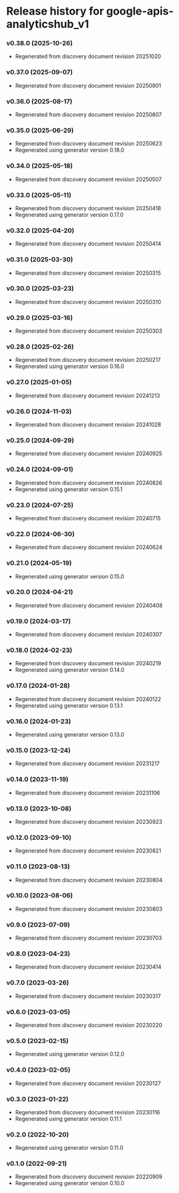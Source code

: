 # Release history for google-apis-analyticshub_v1

### v0.38.0 (2025-10-26)

* Regenerated from discovery document revision 20251020

### v0.37.0 (2025-09-07)

* Regenerated from discovery document revision 20250901

### v0.36.0 (2025-08-17)

* Regenerated from discovery document revision 20250807

### v0.35.0 (2025-06-29)

* Regenerated from discovery document revision 20250623
* Regenerated using generator version 0.18.0

### v0.34.0 (2025-05-18)

* Regenerated from discovery document revision 20250507

### v0.33.0 (2025-05-11)

* Regenerated from discovery document revision 20250418
* Regenerated using generator version 0.17.0

### v0.32.0 (2025-04-20)

* Regenerated from discovery document revision 20250414

### v0.31.0 (2025-03-30)

* Regenerated from discovery document revision 20250315

### v0.30.0 (2025-03-23)

* Regenerated from discovery document revision 20250310

### v0.29.0 (2025-03-16)

* Regenerated from discovery document revision 20250303

### v0.28.0 (2025-02-26)

* Regenerated from discovery document revision 20250217
* Regenerated using generator version 0.16.0

### v0.27.0 (2025-01-05)

* Regenerated from discovery document revision 20241213

### v0.26.0 (2024-11-03)

* Regenerated from discovery document revision 20241028

### v0.25.0 (2024-09-29)

* Regenerated from discovery document revision 20240925

### v0.24.0 (2024-09-01)

* Regenerated from discovery document revision 20240826
* Regenerated using generator version 0.15.1

### v0.23.0 (2024-07-25)

* Regenerated from discovery document revision 20240715

### v0.22.0 (2024-06-30)

* Regenerated from discovery document revision 20240624

### v0.21.0 (2024-05-19)

* Regenerated using generator version 0.15.0

### v0.20.0 (2024-04-21)

* Regenerated from discovery document revision 20240408

### v0.19.0 (2024-03-17)

* Regenerated from discovery document revision 20240307

### v0.18.0 (2024-02-23)

* Regenerated from discovery document revision 20240219
* Regenerated using generator version 0.14.0

### v0.17.0 (2024-01-28)

* Regenerated from discovery document revision 20240122
* Regenerated using generator version 0.13.1

### v0.16.0 (2024-01-23)

* Regenerated using generator version 0.13.0

### v0.15.0 (2023-12-24)

* Regenerated from discovery document revision 20231217

### v0.14.0 (2023-11-19)

* Regenerated from discovery document revision 20231106

### v0.13.0 (2023-10-08)

* Regenerated from discovery document revision 20230923

### v0.12.0 (2023-09-10)

* Regenerated from discovery document revision 20230821

### v0.11.0 (2023-08-13)

* Regenerated from discovery document revision 20230804

### v0.10.0 (2023-08-06)

* Regenerated from discovery document revision 20230803

### v0.9.0 (2023-07-09)

* Regenerated from discovery document revision 20230703

### v0.8.0 (2023-04-23)

* Regenerated from discovery document revision 20230414

### v0.7.0 (2023-03-26)

* Regenerated from discovery document revision 20230317

### v0.6.0 (2023-03-05)

* Regenerated from discovery document revision 20230220

### v0.5.0 (2023-02-15)

* Regenerated using generator version 0.12.0

### v0.4.0 (2023-02-05)

* Regenerated from discovery document revision 20230127

### v0.3.0 (2023-01-22)

* Regenerated from discovery document revision 20230116
* Regenerated using generator version 0.11.1

### v0.2.0 (2022-10-20)

* Regenerated using generator version 0.11.0

### v0.1.0 (2022-09-21)

* Regenerated from discovery document revision 20220909
* Regenerated using generator version 0.10.0

